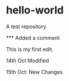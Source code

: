 # hello-world
A test repository

*** Added a comment

This is my first edit. 

14th Oct Modified

15th Oct: New Changes

